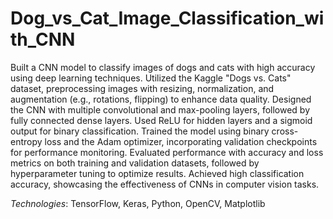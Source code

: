 # Dog_vs_Cat_Image_Classification_with_CNN

Built a CNN model to classify images of dogs and cats with high accuracy using deep learning techniques.
Utilized the Kaggle "Dogs vs. Cats" dataset, preprocessing images with resizing, normalization, and augmentation (e.g., rotations, flipping) to enhance data quality.
Designed the CNN with multiple convolutional and max-pooling layers, followed by fully connected dense layers. Used ReLU for hidden layers and a sigmoid output for binary classification.
Trained the model using binary cross-entropy loss and the Adam optimizer, incorporating validation checkpoints for performance monitoring.
Evaluated performance with accuracy and loss metrics on both training and validation datasets, followed by hyperparameter tuning to optimize results.
Achieved high classification accuracy, showcasing the effectiveness of CNNs in computer vision tasks.

*Technologies*: TensorFlow, Keras, Python, OpenCV, Matplotlib
